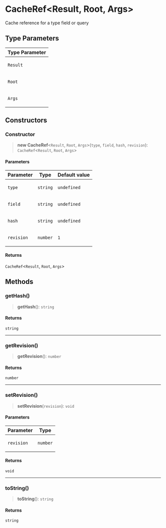 # CacheRef\<Result, Root, Args\>

Cache reference for a type field or query

## Type Parameters

<table>
<thead>
<tr>
<th>Type Parameter</th>
</tr>
</thead>
<tbody>
<tr>
<td>

`Result`

</td>
</tr>
<tr>
<td>

`Root`

</td>
</tr>
<tr>
<td>

`Args`

</td>
</tr>
</tbody>
</table>

## Constructors

### Constructor

> **new CacheRef**\<`Result`, `Root`, `Args`\>(`type`, `field`, `hash`, `revision`): `CacheRef`\<`Result`, `Root`, `Args`\>

#### Parameters

<table>
<thead>
<tr>
<th>Parameter</th>
<th>Type</th>
<th>Default value</th>
</tr>
</thead>
<tbody>
<tr>
<td>

`type`

</td>
<td>

`string`

</td>
<td>

`undefined`

</td>
</tr>
<tr>
<td>

`field`

</td>
<td>

`string`

</td>
<td>

`undefined`

</td>
</tr>
<tr>
<td>

`hash`

</td>
<td>

`string`

</td>
<td>

`undefined`

</td>
</tr>
<tr>
<td>

`revision`

</td>
<td>

`number`

</td>
<td>

`1`

</td>
</tr>
</tbody>
</table>

#### Returns

`CacheRef`\<`Result`, `Root`, `Args`\>

## Methods

### getHash()

> **getHash**(): `string`

#### Returns

`string`

---

### getRevision()

> **getRevision**(): `number`

#### Returns

`number`

---

### setRevision()

> **setRevision**(`revision`): `void`

#### Parameters

<table>
<thead>
<tr>
<th>Parameter</th>
<th>Type</th>
</tr>
</thead>
<tbody>
<tr>
<td>

`revision`

</td>
<td>

`number`

</td>
</tr>
</tbody>
</table>

#### Returns

`void`

---

### toString()

> **toString**(): `string`

#### Returns

`string`
